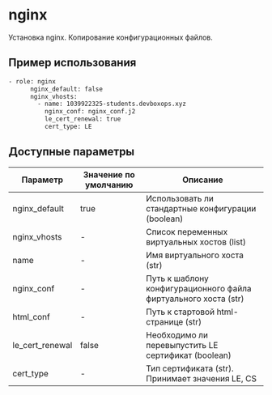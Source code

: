 # nginx

Установка nginx. Копирование конфигурационных файлов.

## Пример использования

```bash
- role: nginx
      nginx_default: false
      nginx_vhosts:
        - name: 1039922325-students.devboxops.xyz
          nginx_conf: nginx_conf.j2
          le_cert_renewal: true
          cert_type: LE
```

## Доступные параметры

Параметр| Значение по умолчанию|Описание
 --- | --- | ---
nginx_default|true|Использовать ли стандартные конфигурации (boolean)
nginx_vhosts|-|Список переменных виртуальных хостов (list)
name|-|Имя виртуального хоста (str)
nginx_conf|-|Путь к шаблону конфигурационного файла фиртуального хоста (str)
html_conf|-|Путь к стартовой html-странице (str)
le_cert_renewal|false|Необходимо ли перевыпустить LE сертификат (boolean)
cert_type|-|Тип сертификата (str). Принимает значения LE, CS